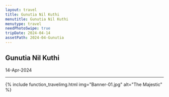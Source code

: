 ```yaml
---
layout: travel
title: Gunutia Nil Kuthi
menutitle: Gunutia Nil Kuthi
menutype: travel
needPhotoSwipe: true
tripDate: 2024-04-14
assetPath: 2024-04-Gunutia
---
```


## Gunutia Nil Kuthi
14-Apr-2024

---


{% include function_travelimg.html img="Banner-01.jpg" alt="The Majestic" %}



[dhanbad]: https://en.wikipedia.org/wiki/Dhanbad
